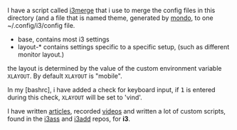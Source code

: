 I have a script called [i3merge] that i use to merge the config files in this directory (and a file that is named theme, generated by [mondo], to one ~/.config/i3/config file.

- base, contains most i3 settings
- layout-\* contains settings specific to a specific setup, (such as different monitor layout.)
  
the layout is determined by the value of the custom environment variable `XLAYOUT`. By default `XLAYOUT` is "mobile".

In my [bashrc], i have added a check for keyboard input, if <kbd>1</kbd> is entered during this check, `XLAYOUT` will be set to 'vind'.

I have written [articles], recorded [videos] and written a lot of custom scripts, found in the [i3ass] and [i3add] repos, for **i3**. 

[videos]: https://www.youtube.com/channel/UCi8XrDg1bK_MJ0goOnbpTMQ
[articles]: https://budrich.github.io/blog/i3_setup
[i3merge]: https://github.com/budlabs/i3add/tree/master/i3merge
[mondo]: https://github.com/budlabs/mondo
[i3ass]: https://github.com/budlabs/i3ass
[i3add]: https://github.com/budlabs/i3add


